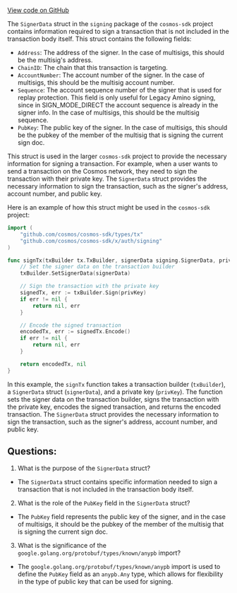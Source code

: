 [View code on GitHub](https://github.com/cosmos/cosmos-sdk.git/x/tx/signing/signer_data.go)

The `SignerData` struct in the `signing` package of the `cosmos-sdk` project contains information required to sign a transaction that is not included in the transaction body itself. This struct contains the following fields:

- `Address`: The address of the signer. In the case of multisigs, this should be the multisig's address.
- `ChainID`: The chain that this transaction is targeting.
- `AccountNumber`: The account number of the signer. In the case of multisigs, this should be the multisig account number.
- `Sequence`: The account sequence number of the signer that is used for replay protection. This field is only useful for Legacy Amino signing, since in SIGN_MODE_DIRECT the account sequence is already in the signer info. In the case of multisigs, this should be the multisig sequence.
- `PubKey`: The public key of the signer. In the case of multisigs, this should be the pubkey of the member of the multisig that is signing the current sign doc.

This struct is used in the larger `cosmos-sdk` project to provide the necessary information for signing a transaction. For example, when a user wants to send a transaction on the Cosmos network, they need to sign the transaction with their private key. The `SignerData` struct provides the necessary information to sign the transaction, such as the signer's address, account number, and public key. 

Here is an example of how this struct might be used in the `cosmos-sdk` project:

```go
import (
    "github.com/cosmos/cosmos-sdk/types/tx"
    "github.com/cosmos/cosmos-sdk/x/auth/signing"
)

func signTx(txBuilder tx.TxBuilder, signerData signing.SignerData, privKey crypto.PrivKey) ([]byte, error) {
    // Set the signer data on the transaction builder
    txBuilder.SetSignerData(signerData)

    // Sign the transaction with the private key
    signedTx, err := txBuilder.Sign(privKey)
    if err != nil {
        return nil, err
    }

    // Encode the signed transaction
    encodedTx, err := signedTx.Encode()
    if err != nil {
        return nil, err
    }

    return encodedTx, nil
}
```

In this example, the `signTx` function takes a transaction builder (`txBuilder`), a `SignerData` struct (`signerData`), and a private key (`privKey`). The function sets the signer data on the transaction builder, signs the transaction with the private key, encodes the signed transaction, and returns the encoded transaction. The `SignerData` struct provides the necessary information to sign the transaction, such as the signer's address, account number, and public key.
## Questions: 
 1. What is the purpose of the `SignerData` struct?
- The `SignerData` struct contains specific information needed to sign a transaction that is not included in the transaction body itself.

2. What is the role of the `PubKey` field in the `SignerData` struct?
- The `PubKey` field represents the public key of the signer, and in the case of multisigs, it should be the pubkey of the member of the multisig that is signing the current sign doc.

3. What is the significance of the `google.golang.org/protobuf/types/known/anypb` import?
- The `google.golang.org/protobuf/types/known/anypb` import is used to define the `PubKey` field as an `anypb.Any` type, which allows for flexibility in the type of public key that can be used for signing.